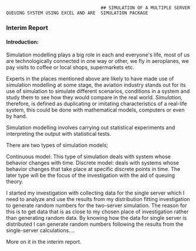 
                                        ## SIMULATION OF A MULTIPLE SERVER QUEUING SYSTEM USING EXCEL AND ARE  SIMULATION PACKAGE

### Interim Report

#### Introduction:

Simulation modelling plays a big role in each and everyone's life, most of us are technologically connected in one way or other, we fly in aeroplanes, we pay visits to coffee or local shops, supermarkets etc.

Experts in the places mentioned above are likely to have made use of simulation modelling at some stage, the aviation industry stands out for its use of simulation to simulate different scenarios, conditions in a system and study them to see how they would compare in the real world. _Simulation,_ therefore, is defined as duplicating or imitating characteristics of a real-life system, this could be done with mathematical models, computers or even by hand.

 Simulation modelling involves carrying out statistical experiments and interpreting the output with statistical tests.

There are two types of simulation models;

Continuous model: This type of simulation deals with system whose behavior changes with time. Discrete model: deals with systems whose behavior changes that take place at specific discrete points in time. The later type will be the focus of the investigation with the aid of queuing theory.

I started my investigation with collecting data for the single server which I need to analyze and use the results from my distribution fitting investigation to generate random numbers for the two-server simulation. The reason for this is to get data that is as close to my chosen place of investigation rather than generating random data. By knowing how the data for single server is distributed I can generate random numbers following the results from the single-server calculations....

More on it in the interim report.

